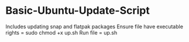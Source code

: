 # Basic-Ubuntu-Update-Script
Includes updating snap and flatpak packages
Ensure file have executable rights = sudo chmod +x up.sh
Run file = up.sh
